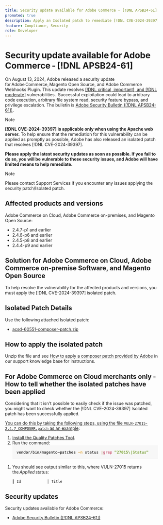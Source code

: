 ```yaml
---
title: Security update available for Adobe Commerce - [!DNL APSB24-61]
promoted: true
description: Apply an Isolated patch to remediate [!DNL CVE-2024-39397] for Adobe Commerce 2.4.7-p2, 2.4.6-p7, 2.4.5-p9, 2.4.4-p10, and earlier versions instances only running [!DNL Apache].
feature: Compliance, Security
role: Developer
---
```

# Security update available for Adobe Commerce - [!DNL APSB24-61]

On August 13, 2024, Adobe released a security update for Adobe Commerce, Magento Open Source, and Adobe Commerce Webhooks Plugin.
This update resolves [[!DNL critical, important], and [!DNL moderate]](https://helpx.adobe.com/security/severity-ratings.html) vulnerabilities.  Successful exploitation could lead to arbitrary code execution, arbitrary file system read, security feature bypass, and privilege escalation. The bulletin is [Adobe Security Bulletin ([!DNL APSB24-61])](https://helpx.adobe.com/security/products/magento/apsb24-61.html).  

>[!NOTE]
>
>**[!DNL CVE-2024-39397] is applicable only when using the Apache web server.** To help ensure that the remediation for this vulnerability can be applied as promptly as possible, Adobe has also released an isolated patch that resolves [!DNL CVE-2024-39397]. 

**Please apply the latest security updates as soon as possible. If you fail to do so, you will be vulnerable to these security issues, and Adobe will have limited means to help remediate.**

>[!NOTE]
>
>Please contact Support Services if you encounter any issues applying the security patch/Isolated patch.
 
## Affected products and versions

Adobe Commerce on Cloud, Adobe Commerce on-premises, and Magento Open Source:

* 2.4.7-p1 and earlier
* 2.4.6-p6 and earlier
* 2.4.5-p8 and earlier
* 2.4.4-p9 and earlier

## Solution for Adobe Commerce on Cloud, Adobe Commerce on-premise Software, and Magento Open Source 

To help resolve the vulnerability for the affected products and versions, you must apply the [!DNL CVE-2024-39397] isolated patch.

## Isolated Patch Details

Use the following attached Isolated patch:

* [acsd-60551-composer-patch.zip](assets/acsd-60551-composer-patch.zip)

## How to apply the isolated patch

Unzip the file and see [How to apply a composer patch provided by Adobe](https://experienceleague.adobe.com/docs/commerce-knowledge-base/kb/how-to/how-to-apply-a-composer-patch-provided-by-magento.html) in our support knowledge base for instructions.

## For Adobe Commerce on Cloud merchants only - How to tell whether the isolated patches have been applied

Considering that it isn't possible to easily check if the issue was patched, you might want to check whether the [!DNL CVE-2024-39397] Isolated patch has been successfully applied. 

<u>You can do this by taking the following steps, using the file `VULN-27015-2.4.7_COMPOSER.patch` as an example</u>:

1. [Install the Quality Patches Tool](https://experienceleague.adobe.com/docs/commerce-operations/tools/quality-patches-tool/usage.html).
1. Run the command:<br>
 ![cve-2024-34102-tell-if-patch-applied-code](assets/cve-2024-34102-tell-if-patch-applied-code.png)

<!--
    ```bash
    vendor/bin/magento-patches -n status |grep "27015\|Status"
    ```
-->

1. You should see output similar to this, where VULN-27015 returns the *Applied* status:

    ```bash
    ║ Id            │ Title                                                        │ Category        │ Origin                 │ Status      │ Details                                          ║ ║ N/A           │ ../m2-hotfixes/VULN-27015-2.4.7_COMPOSER_patch.patch      │ Other           │ Local                  │ Applied     │ Patch type: Custom                                
    ```

## Security updates

Security updates available for Adobe Commerce:

* [Adobe Security Bulletin ([!DNL APSB24-61])](https://helpx.adobe.com/security/products/magento/apsb24-61.html)
